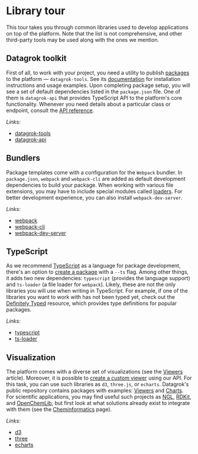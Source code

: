 <!-- TITLE: Library tour -->

# Library tour

This tour takes you through common libraries used to develop applications on top
of the platform. Note that the list is not comprehensive, and other third-party
tools may be used along with the ones we mention.

## Datagrok toolkit

First of all, to work with your project, you need a utility to publish
[packages](../develop.md#packages) to the platform — `datagrok-tools`. See its
[documentation](https://github.com/datagrok-ai/public/tree/master/tools#datagrok-tools)
for installation instructions and usage examples. Upon completing package
setup, you will see a set of default dependencies listed in the `package.json`
file. One of them is `datagrok-api` that provides TypeScript API to the
platform's core functionality. Whenever you need details about a particular
class or endpoint, consult the [API reference](https://datagrok.ai/js-api).

_Links:_
  - [datagrok-tools](https://www.npmjs.com/package/datagrok-tools)
  - [datagrok-api](https://www.npmjs.com/package/datagrok-api)

## Bundlers

Package templates come with a configuration for the `Webpack` bundler. In
`package.json`, `webpack` and `webpack-cli` are added as default development
dependencies to build your package. When working with various file extensions,
you may have to include special modules called [loaders](https://webpack.js.org/concepts/loaders).
For better development experience, you can also install `webpack-dev-server`.

_Links:_
  - [webpack](https://www.npmjs.com/package/webpack)
  - [webpack-cli](https://www.npmjs.com/package/webpack-cli)
  - [webpack-dev-server](https://www.npmjs.com/package/webpack-dev-server)

## TypeScript

As we recommend [TypeScript](https://www.typescriptlang.org/) as a language for
package development, there's an option to [create a package](../develop.md#getting-started)
with a `--ts` flag. Among other things, it adds two new dependencies: `typescript` (provides
the language support) and `ts-loader` (a file loader for `webpack`). Likely, these are not
the only libraries you will use when writing in TypeScript. For example, if one
of the libraries you want to work with has not been typed yet, check out the
[Definitely Typed](https://github.com/DefinitelyTyped/DefinitelyTyped) resource,
which provides type definitions for popular packages.

_Links:_
  - [typescript](https://www.npmjs.com/package/typescript)
  - [ts-loader](https://www.npmjs.com/package/ts-loader)

## Visualization

The platform comes with a diverse set of visualizations (see the
[Viewers](../../visualize/viewers.md) article). Moreover, it is possible to
[create a custom viewer](../how-to/develop-custom-viewer.md) using our API.
For this task, you can use such libraries as `d3`, `three.js`, or `echarts`.
Datagrok's public repository contains packages with examples:
[Viewers](https://github.com/datagrok-ai/public/tree/master/packages/Viewers)
and [Charts](https://github.com/datagrok-ai/public/tree/master/packages/Charts).
For scientific applications, you may find useful such projects as
[NGL](https://www.npmjs.com/package/ngl), [RDKit](https://www.npmjs.com/package/@rdkit/rdkit),
and [OpenChemLib](https://www.npmjs.com/package/openchemlib), but first look at what solutions
already exist to integrate with them (see the [Cheminformatics](../cheminformatics.md) page).

_Links:_
  - [d3](https://www.npmjs.com/package/d3)
  - [three](https://www.npmjs.com/package/three)
  - [echarts](https://www.npmjs.com/package/echarts)
